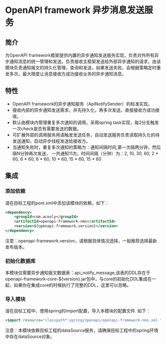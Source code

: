 OpenAPI framework 异步消息发送服务
====

## 简介

为OpenAPI framework框架提供内置的异步通知发送服务实现，负责对外所有异步通知消息的统一管理和发送。负责接收主框架发送给外部异步通知的请求，由该模块负责通知报文的持久化管理，查询和发送，如果发送失败，会根据策略定时重发多次，最大限度让消息接收方成功接收业务的异步通知消息。

## 特性

* OpenAPI framework的异步通知服务（ApiNotifySender）的标准实现。
* 接收内部的异步通知发送需求，并先持久化，再多次发送，直接接收方成功接收。
* 默认由模块内管理重复多次通知的调用，采用spring task实现，每2分支触发一次check是否有需要发送的数据。
* 可扩展外部的调用服务用语触发发送任务，自动发送服务负责读取持久化的待发送通知，启动异步线程发送给接收方。
* 当通知失败时，重复多次通知的策略为：通知间隔时间,第一次隔两分钟，然后隔N分钟再次发送， 一共通知11次。时间间隔（分钟）为：2, 10, 30, 60, 2 * 60, 6 * 60, 6 * 60, 10 * 60, 15 * 60, 15 * 60

## 集成

### 添加依赖
请在目标工程的pom.xml中添加该模块的依赖，如下：

```xml
<dependency>
	<groupId>com.acooly</groupId>
	<artifactId>openapi-framework-nms</artifactId>
	<version>${openapi-framework.version}</version>
</dependency>
```

注意：openapi-framework.version，请根据具体情况选择，一般推荐选择最新发布版本。

### 初始化数据库

本模块仅需要异步通知报文数据表：api_notify_message,该表的DDL存在于openapi-framework-core-${version}.jar包中，与core的初始化DDL集成在一起，如果你在集成core的时候执行了完整的DDL，这里可以忽略。

### 导入模块

请在目标工程中，使用spring的import配置，导入本模块的配置文件. 如下：

```xml
<import resource="classpath*:spring/openapi/openapi-framework-nms.xml "/>
```

注意：本模块依赖目标工程的dataSource服务，请确保目标工程中的spring环境中存在dataSource对象。

